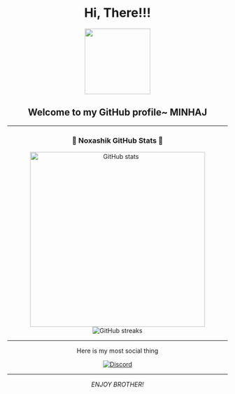 <h1 align="center">Hi, There!!!</h1>

<p align="center">
  <img src="https://gifsec.com/wp-content/uploads/2022/10/cute-anime-girl-9.gif" width="150">
</p>

<h2 align="center">Welcome to my GitHub profile~ MINHAJ</h2>

---

### <p align="center">💖 Noxashik GitHub Stats 💖</p>

<p align="center">
  <img src="NOT FOUMD" alt="GitHub stats" width="400">
  <br>
  <img src="https://github-readme-streak-stats.herokuapp.com/?user=vanhbakaa&theme=cute_theme" alt="GitHub streaks">
</p>

---

<p align="center">
  Here is my most social thing
</p>

<p align="center">
  <a href="https://discord.com/users/852021441737261086" target="_blank">
    <img src="https://img.shields.io/badge/Discord-7289DA?style=for-the-badge&logo=discord&logoColor=white" alt="Discord">
  </a>
</p>

---

<p align="center"> 
  <em>ENJOY BROTHER!</em>
</p>
